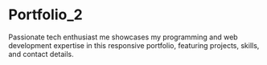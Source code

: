 # Portfolio_2
Passionate tech enthusiast me showcases my programming and web development expertise in this responsive portfolio, featuring projects, skills, and contact details.
